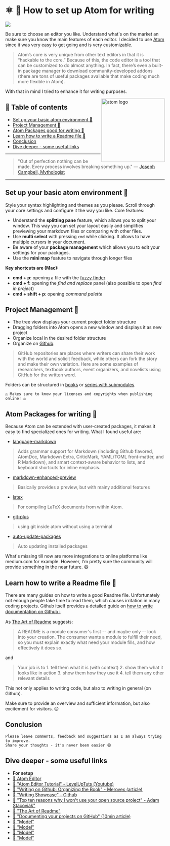 # ⚛ 📝 How to set up Atom for writing

[<img src="https://images.unsplash.com/photo-1477346611705-65d1883cee1e?dpr=2&auto=format&fit=crop&w=767&h=512&q=80&cs=tinysrgb&crop=">](https://unsplash.com/photos/JgOeRuGD_Y4)

Be sure to choose an editor you like. Understand what's on the market an make sure you know the main features of each editor. I decided to use [Atom](https://atom.io/) since it was very easy to get going and is very customizable.
> Atom’s core is very unique from other text editors in that it is “hackable to the core.” Because of this, the code editor is a tool that can be customized to do almost anything. In fact, there’s even a built-in package manager to download community-developed addons (there are tons of useful packages available that make coding much more flexible in Atom).

With that in mind I tried to enhance it for writing purposes.


<img src="https://cdn-business.discourse.org/uploads/github_atom/optimized/3X/6/d/6d798ac61cf16288f5c67ac48ae170470af08b13_1_499x500.png" alt="atom logo" height="200" align="right">

## 📄 Table of contents
  * [Set up your basic atom environment 🔻](#set-up-your-basic-atom-environment)
  * [Project Management 🔻](#project-management)
  * [Atom Packages good for writing 🔻](#atom-packages-good-for-writing)
  * [Learn how to write a Readme file 🔻](#learn-how-to-write-a-readme-file)
  * [Conclusion](#conclusion)
  * [Dive deeper - some useful links](#dive-deeper-some-useful-links)


---

>"Out of perfection nothing can be made. Every process involves breaking something up."
― [Joseph Campbell, Mythologist](https://de.wikipedia.org/wiki/Joseph_Campbell)

---

## Set up your basic atom environment 🔻
Style your syntax highlighting and themes as you please. Scroll through your core settings and configure it the way you like.
Core features:
- Understand the **splitting pane** feature, which allows you to split your window. This way you can set your layout easily and simplifies previewing your markdown files or comparing with other files.
- Use **multi select** with pressing `cmd` while clicking. It allows to have multiple cursors in your document.
- Be aware of your **package management** which allows you to edit your settings for your packages.
- Use the **mini map** feature to navigate through longer files


**Key shortcuts are (Mac):**
- **cmd + p**: opening a file with the [fuzzy finder](https://github.com/atom/fuzzy-finder)
- **cmd + f**: opening the *find and replace* panel (also possible to open *find in project*)
- **cmd + shift + p**: opening *command palette*


## Project Management 🔻

-  The tree view displays your current project folder structure
- Dragging folders into Atom opens a new window and displays it as new project
- Organize local in the desired folder structure
- Organize on [Github](https://github.com/showcases/writing):
>GitHub repositories are places where writers can share their work with the world and solicit feedback, while others can fork the story and make their own variation. Here are some examples of researchers, textbook authors, event organizers, and novelists using GitHub for the written word.

Folders can be structured in [books](http://www.dausha.net/writing/writing-on-github-organizing-the-book/) or [series with submodules](http://www.dausha.net/writing/writing-on-github/).


`⚖ Makes sure to know your licenses and copyrights when publishing online! ⚖`


## Atom Packages for writing 🔻

Because Atom can be extended with user-created packages, it makes it easy to find specialized ones for writing. What I found useful are:

- [language-markdown](https://atom.io/packages/language-markdown)
>Adds grammar support for Markdown (including Github flavored, AtomDoc, Markdown Extra, CriticMark, YAML/TOML front-matter, and R Markdown), and smart context-aware behavior to lists, and keyboard shortcuts for inline emphasis.
- [markdown-enhanced-preview](https://atom.io/packages/markdown-preview-enhanced)
>Basically provides a preview, but with mainy additional features

- [latex](https://atom.io/packages/latex)
> For compiling LaTeX documents from within Atom.
- [git-plus](https://atom.io/packages/git-plus)
>using git inside atom without using a terminal
- [auto-update-packages](https://atom.io/packages/auto-update-packages)
> Auto updating installed packages

What's missing till now are more integrations to online platforms like medium.com for example. However, I'm pretty sure the community will provide something in the near future. 😄


## Learn how to write a Readme file 🔻

There are many guides on how to write a good Readme file. Unfortunately not enough people take time to read them, which causes irritation in many coding projects.
Github itself provides a detailed guide on [how to write documentation on Github ℹ️ ](https://guides.github.com/features/wikis/)

As [The Art of Readme](https://github.com/noffle/art-of-readme) suggests:
>A README is a module consumer's first -- and maybe only -- look into your creation. The consumer wants a module to fulfill their need, so you must explain exactly what need your module fills, and how effectively it does so.

and

>Your job is to
    1. tell them what it is (with context)
    2. show them what it looks like in action
    3. show them how they use it
    4. tell them any other relevant details

This not only applies to writing code, but also to writing in general (on Github).

Make sure to provide an overview and sufficient information, but also excitement for visitors. 😉


## Conclusion

```
Please leave comments, feedback and suggestions as I am always trying to improve.
Share your thoughts - it's never been easier 😄
```

## Dive deeper - some useful links
- **For setup**
- [🔀 Atom Editor](https://atom.io/)
- [🔀 "Atom Editor Tutorial" - LevelUpTuts (Youtube)](https://www.youtube.com/watch?v=EyG20hhON6E)
- [🔀 "Writing on Github: Organizing the Book" - Merovex (article)](http://www.dausha.net/writing/writing-on-github-organizing-the-book/)
- [🔀 "Writing Showcase" - Github](https://github.com/showcases/writing)
- [🔀 "Top ten reasons why I won't use your open source project" - Adam Stacoviak"](https://changelog.com/posts/top-ten-reasons-why-i-wont-use-your-open-source-project)
- [🔀 "The Art of Readme"](https://github.com/noffle/art-of-readme)
- [🔀 "Documenting your projects on GitHub" (10min article)](https://guides.github.com/features/wikis/)
- [🔀 "Model"](hasfd)
- [🔀 "Model"](hasfd)
- [🔀 "Model"](hasfd)
- [🔀 "Model"](hasfd)




<!-- Written by Daniel Deutsch (deudan1010@gmail.com) -->
